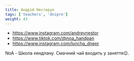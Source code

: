 ```yaml
---
title: Андрій Нестерук
tags: ['teachers', 'dnipro']
weight: 43
---
```



- https://www.instagram.com/andreynestor
- https://www.tiktok.com/@noa_handpan
- https://www.instagram.com/luncha_dnepr

NoA - Школа хендпану. Cмачний чай входить у заняття😉.